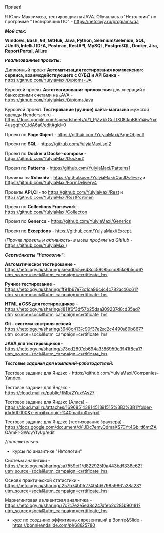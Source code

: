 Привет!

Я Юлия Максимова, тестировщик на JAVA. Обучалась в "Нетологии" по программе "Тестировщик ПО" - https://netology.ru/programs/qa

**_Мой стек_:**

**Windows, Bash, Git, GitHub, Java, Python, Selenium/Selenide, SQL, JUnit5, IntelliJ IDEA, Postman, RestAPI, MySQL, PostgreSQL, Docker, Jira, Report Portal, Allure**

**_Реализованные проекты_:**

Дипломный проект **Автоматизация тестирования комплексного сервиса, взаимодействующего с СУБД и API Банка** - https://github.com/YulyiaMaxi/Diploma-QA

Курсовой проект. **Автотестирование приложения** для операций с банковскими счетами на JAVA - https://github.com/YulyiaMaxi/DiplomaJava

Курсовой проект. **Тестирование (ручное) сайта-магазина** мужской одежды Henderson.ru - https://docs.google.com/spreadsheets/d/1_PjZwbkGuLlXD8tkuB6h14iiwYxr4usgqfmX_idA6a0/edit#gid=0

Проект по **Page Object** - https://github.com/YulyiaMaxi/PageObject1

Проект по **SQL** - https://github.com/YulyiaMaxi/sql2

Проект по **Docker и Docker-compose** - https://github.com/YulyiaMaxi/Docker2

Проект по **Patterns** - https://github.com/YulyiaMaxi/Patterns1

Проекты по **Selenide** - https://github.com/YulyiaMaxi/CardDelivery и https://github.com/YulyiaMaxi/FormDelivery4

Проекты **API,CI** - по https://github.com/YulyiaMaxi/Rest и https://github.com/YulyiaMaxi/RestPostman

Проект по **Collections Framework** - https://github.com/YulyiaMaxi/Collection

Проект по **Generics** - https://github.com/YulyiaMaxi/Generics

Проект по **Exceptions** - https://github.com/YulyiaMaxi/Except.

(_Прочие проекты и активность- в моем профиле на GitHub_ - https://github.com/YulyiaMaxi)

**_Сертификаты "Нетологии"_**:

**Автоматическое тестирование** - https://netology.ru/sharing/0aead0c5ee48cc59085ccd85fa9b5cd6?utm_source=social&utm_campaign=certificate_lms

**Ручное тестирование** - https://netology.ru/sharing/fff91b67e78c1ca96c4c4c782ac46c61?utm_source=social&utm_campaign=certificate_lms 

**HTML и CSS для тестировщиков** - https://netology.ru/sharing/d811f6f3df57b25daa309237d8cd35ad?utm_source=social&utm_campaign=certificate_lms

**Git - система контроля версий** - https://netology.ru/sharing/5648c4137c90f37e2ec2c4490a89b867?utm_source=social&utm_campaign=certificate_lms

**JAVA для тестировщиков** - https://netology.ru/sharing/b73cd2807cb694a3386959c3941f8ca1?utm_source=social&utm_campaign=certificate_lms

**_Тестовые задания для компаний-работодателей:_**

Тестовое задание для Яндекс - https://github.com/YulyiaMaxi/Companies-Yandex-

Тестовое задание для Яндекс - https://cloud.mail.ru/public/jfMb/2YuxYAs27

Тестовое задание для Яндекс (Алиса) - https://cloud.mail.ru/attaches/16968514381451391515%3B0%3B1?folder-id=500000&x-email=orjuice%40mail.ru&cvg=f

Тестовое задание для Яндекс (тестирование браузера) - https://docs.google.com/document/d/1JDc7emyQdmaXS7DYt4Gb_tf6mtZAQAmFr-GWdyYfyUg/edit

*_Дополнительно:_*

+ курсы по аналитике "Нетологии"
   
Системы аналитики - https://netology.ru/sharing/ba7559ef17d82292519a443bd9338e62?utm_source=social&utm_campaign=certificate_lms

Основы практической статистики - https://netology.ru/sharing/f257b74bf1527404d679859861a28a23?utm_source=social&utm_campaign=certificate_lms

Маркетинговая и клиентская аналитика - https://netology.ru/sharing/a7c7c7e2e5e38c247dfeb2c285b90181?utm_source=social&utm_campaign=certificate_lms

+ курс по созданию эффективных презентаций в Bonnie&Slide - https://bonnieandslide.com/pl/68825780



